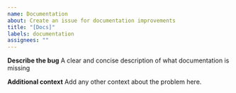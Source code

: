 ```yaml
---
name: Documentation
about: Create an issue for documentation improvements
title: "[Docs]"
labels: documentation
assignees: ""
---
```


**Describe the bug**
A clear and concise description of what documentation is missing

**Additional context**
Add any other context about the problem here.
